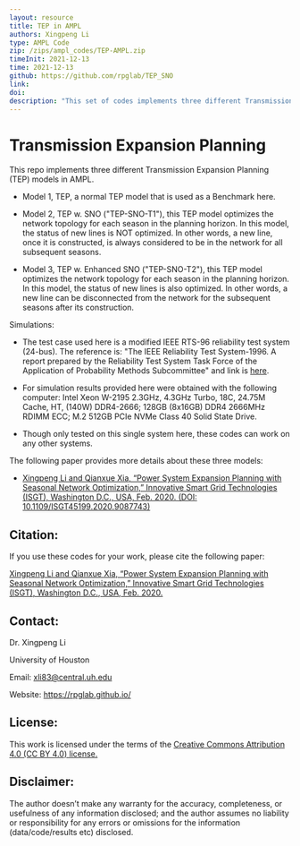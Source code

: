 ```yaml
---
layout: resource
title: TEP in AMPL
authors: Xingpeng Li
type: AMPL Code
zip: /zips/ampl_codes/TEP-AMPL.zip
timeInit: 2021-12-13
time: 2021-12-13
github: https://github.com/rpglab/TEP_SNO
link: 
doi: 
description: "This set of codes implements three different Transmission Expansion Planning (TEP) models: (i) a normal TEP model, (iii) a TEP model considers seasonal network optimization (SNO), and (iii) a TEP model considers enhanced SNO."
---
```


# Transmission Expansion Planning
This repo implements three different Transmission Expansion Planning (TEP) models in AMPL.

* Model 1, TEP, a normal TEP model that is used as a Benchmark here.

* Model 2, TEP w. SNO ("TEP-SNO-T1"), this TEP model optimizes the network topology for each season in the planning horizon. In this model, the status of new lines is NOT optimized. In other words, a new line, once it is constructed, is always considered to be in the network for all subsequent seasons.

* Model 3, TEP w. Enhanced SNO ("TEP-SNO-T2"), this TEP model optimizes the network topology for each season in the planning horizon. In this model, the status of new lines is also optimized. In other words, a new line can be disconnected from the network for the subsequent seasons after its construction.

Simulations:
* The test case used here is a modified IEEE RTS-96 reliability test system (24-bus). The reference is: "The IEEE Reliability Test System-1996. A report prepared by the Reliability Test System Task Force of the Application of Probability Methods Subcommittee" and link is <a class="" target="_blank" href="https://ieeexplore.ieee.org/document/780914">here</a>. 

* For simulation results provided here were obtained with the following computer: Intel Xeon W-2195 2.3GHz, 4.3GHz Turbo, 18C, 24.75M Cache, HT, (140W) DDR4-2666; 128GB (8x16GB) DDR4 2666MHz RDIMM ECC; M.2 512GB PCIe NVMe Class 40 Solid State Drive.

* Though only tested on this single system here, these codes can work on any other systems.


The following paper provides more details about these three models: 

* <a class="off" href="/papers/XLI-QX-TEPwSNO" target="_blank">Xingpeng Li and Qianxue Xia, “Power System Expansion Planning with Seasonal Network Optimization,” Innovative Smart Grid Technologies (ISGT), Washington D.C., USA, Feb. 2020. (DOI: 10.1109/ISGT45199.2020.9087743)</a>

## Citation:
If you use these codes for your work, please cite the following paper:

<a class="off" href="/papers/XLI-QX-TEPwSNO" target="_blank">Xingpeng Li and Qianxue Xia, “Power System Expansion Planning with Seasonal Network Optimization,” Innovative Smart Grid Technologies (ISGT), Washington D.C., USA, Feb. 2020.</a>


## Contact:
Dr. Xingpeng Li

University of Houston

Email: xli83@central.uh.edu

Website: <a class="off" href="/"  target="_blank">https://rpglab.github.io/</a>


## License:
This work is licensed under the terms of the <a class="off" href="https://creativecommons.org/licenses/by/4.0/"  target="_blank">Creative Commons Attribution 4.0 (CC BY 4.0) license.</a>


## Disclaimer:
The author doesn’t make any warranty for the accuracy, completeness, or usefulness of any information disclosed; and the author assumes no liability or responsibility for any errors or omissions for the information (data/code/results etc) disclosed.
